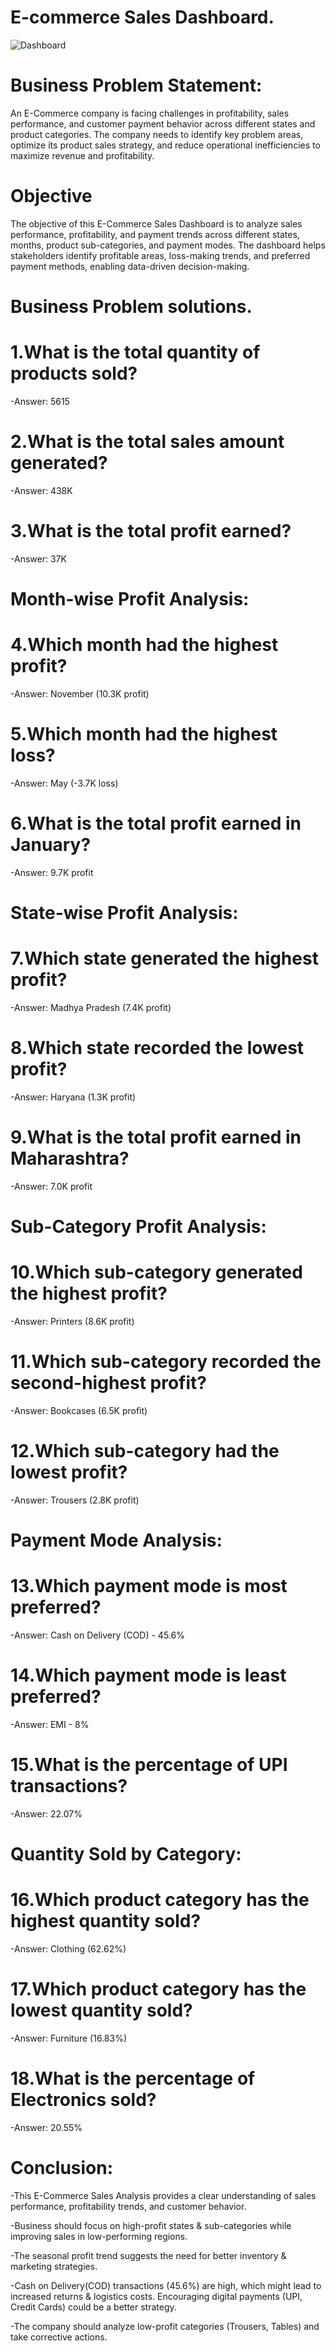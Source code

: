 # E-commerce Sales Dashboard.

![Dashboard](https://github.com/vkurra12/Power-BI_Project/blob/main/E-commerce%20Sales%20Analysis/Dashboard.png)

# Business Problem Statement:
An E-Commerce company is facing challenges in profitability, sales performance, and customer payment behavior across different states and product categories. The company needs to identify key problem areas, optimize its product sales strategy, and reduce operational inefficiencies to maximize revenue and profitability.

# Objective
The objective of this E-Commerce Sales Dashboard is to analyze sales performance, profitability, and payment trends across different states, months, product sub-categories, and payment modes. The dashboard helps stakeholders identify profitable areas, loss-making trends, and preferred payment methods, enabling data-driven decision-making.

# Business Problem solutions.
# 1.What is the total quantity of products sold?

-Answer: 5615

# 2.What is the total sales amount generated?

-Answer: 438K

# 3.What is the total profit earned?

-Answer: 37K 

# Month-wise Profit Analysis:
# 4.Which month had the highest profit?

-Answer: November (10.3K profit)

# 5.Which month had the highest loss?

-Answer: May (-3.7K loss)

# 6.What is the total profit earned in January?

-Answer: 9.7K profit

# State-wise Profit Analysis:
# 7.Which state generated the highest profit?

-Answer: Madhya Pradesh (7.4K profit)

# 8.Which state recorded the lowest profit?

-Answer: Haryana (1.3K profit)

# 9.What is the total profit earned in Maharashtra?

-Answer: 7.0K profit 

# Sub-Category Profit Analysis: 
# 10.Which sub-category generated the highest profit?

-Answer: Printers (8.6K profit)

# 11.Which sub-category recorded the second-highest profit?

-Answer: Bookcases (6.5K profit)

# 12.Which sub-category had the lowest profit?

-Answer: Trousers (2.8K profit) 

# Payment Mode Analysis:
# 13.Which payment mode is most preferred?

-Answer: Cash on Delivery (COD) - 45.6%

# 14.Which payment mode is least preferred?

-Answer: EMI - 8%

# 15.What is the percentage of UPI transactions?

-Answer: 22.07% 

# Quantity Sold by Category:
# 16.Which product category has the highest quantity sold?

-Answer: Clothing (62.62%)

# 17.Which product category has the lowest quantity sold?

-Answer: Furniture (16.83%)

# 18.What is the percentage of Electronics sold?

-Answer: 20.55% 

# Conclusion:
-This E-Commerce Sales Analysis provides a clear understanding of sales performance, profitability trends, and customer behavior.

-Business should focus on high-profit states & sub-categories while improving sales in low-performing regions.

-The seasonal profit trend suggests the need for better inventory & marketing strategies.

-Cash on Delivery(COD) transactions (45.6%) are high, which might lead to increased returns & logistics costs. Encouraging digital payments (UPI, Credit Cards) could be a better strategy.

-The company should analyze low-profit categories (Trousers, Tables) and take corrective actions.
